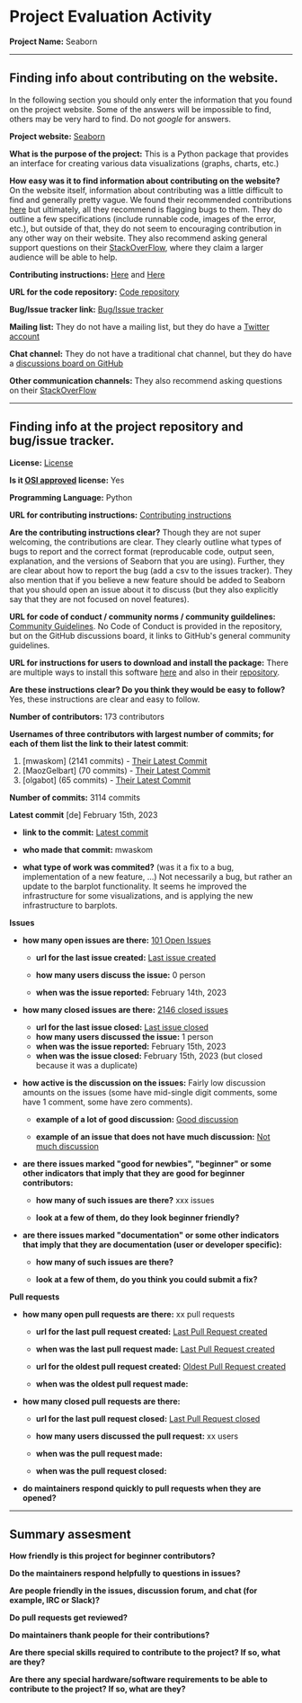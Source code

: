 # Project Evaluation Activity



__Project Name:__  Seaborn


---

## Finding info about contributing on the website.

In the following section you should only enter the information that you
found on the project website. Some of the answers will be impossible to find, others
may be very hard to find. Do not _google_ for answers.

__Project website:__ [Seaborn](https://seaborn.pydata.org/)


__What is the purpose of the project:__ This is a Python package that provides an interface for creating various data visualizations (graphs, charts, etc.)


__How easy was it to find information about contributing on the website?__ On the website itself, information about contributing was a little difficult to find and generally pretty vague. We found their recommended contributions [here](https://seaborn.pydata.org/installing.html) but ultimately, all they recommend is flagging bugs to them. They do outline a few specifications (include runnable code, images of the error, etc.), but outside of that, they do not seem to encouraging contribution in any other way on their website. They also recommend asking general support questions on their [StackOverFlow](https://stackoverflow.com/tags/seaborn), where they claim a larger audience will be able to help.


__Contributing instructions:__ [Here](https://seaborn.pydata.org/installing.html) and [Here](https://github.com/mwaskom/seaborn/blob/master/.github/CONTRIBUTING.md) 

__URL for the code repository:__ [Code repository](https://github.com/mwaskom/seaborn)

__Bug/Issue tracker link:__ [Bug/Issue tracker](https://github.com/mwaskom/seaborn/issues)

__Mailing list:__ They do not have a mailing list, but they do have a [Twitter account](https://twitter.com/michaelwaskom)

__Chat channel:__ They do not have a traditional chat channel, but they do have a [discussions board on GitHub](https://github.com/mwaskom/seaborn/discussions)

__Other communication channels:__ 
They also recommend asking questions on their [StackOverFlow](https://stackoverflow.com/tags/seaborn)

---

## Finding info at the project repository and bug/issue tracker.

__License:__ [License](https://github.com/mwaskom/seaborn/blob/master/LICENSE.md)

__Is it [OSI approved](https://opensource.org/licenses/alphabetical) license:__ Yes

__Programming Language:__ Python

__URL for contributing instructions:__ [Contributing instructions](https://github.com/mwaskom/seaborn/blob/master/.github/CONTRIBUTING.md)

__Are the contributing instructions clear?__ Though they are not super welcoming, the contributions are clear. They clearly outline what types of bugs to report and the correct format (reproducable code, output seen, explanation, and the versions of Seaborn that you are using). Further, they are clear about how to report the bug (add a csv to the issues tracker). They also mention that if you believe a new feature should be added to Seaborn that you should open an issue about it to discuss (but they also explicitly say that they are not focused on novel features). 


__URL for code of conduct / community norms / community guildelines:__ [Community Guidelines](https://docs.github.com/en/site-policy/github-terms/github-community-guidelines). No Code of Conduct is provided in the repository, but on the GitHub discussions board, it links to GitHub's general community guidelines.

__URL for instructions for users to download and install the package:__ There are multiple ways to install this software [here](https://seaborn.pydata.org/installing.html) and also in their [repository](https://github.com/mwaskom/seaborn/blob/master/doc/installing.rst). 


__Are these instructions clear? Do you think they would be easy to follow?__ Yes, these instructions are clear and easy to follow. 


__Number of contributors:__ 173 contributors


__Usernames of three contributors with largest number of commits; for
each of them list the link to their latest commit__:

1. [mwaskom] (2141 commits) - [Their Latest Commit](https://github.com/mwaskom/seaborn/commit/242a3312b6742f5b255c7ad6bccb7228839c9419)
2. [MaozGelbart] (70 commits) - [Their Latest Commit](https://github.com/mwaskom/seaborn/commit/ff96e1f0f1b54074f6f4dc5976bdfb4f19646851)
3. [olgabot] (65 commits) - [Their Latest Commit](https://github.com/mwaskom/seaborn/commit/f9f09981251de6b4e17e60e1c4aed6ee08895c8f)


__Number of commits:__ 3114 commits

__Latest commit__ [de] February 15th, 2023

- __link to the commit:__ [Latest commit](https://github.com/mwaskom/seaborn/pull/3255/commits/b84cadff3c97b6e4079a0c8265611d6ff2ec7046)

- __who made that commit:__ mwaskom

- __what type of work was commited?__ (was it a fix to a bug, implementation of a new feature, ...) Not necessarily a bug, but rather an update to the barplot functionality. It seems he improved the infrastructure for some visualizations, and is applying the new infrastructure to barplots. 


__Issues__

- __how many open issues are there:__ [101 Open Issues](https://github.com/mwaskom/seaborn/issues?q=is%3Aopen+is%3Aissue)

    - __url for the last issue created:__ [Last issue created](https://github.com/mwaskom/seaborn/issues/3259)

    - __how many users discuss the issue:__ 0 person 
    
    - __when was the issue reported:__ February 14th, 2023
    

- __how many closed issues are there:__ [2146 closed issues](https://github.com/mwaskom/seaborn/issues?q=is%3Aissue+is%3Aclosed)
    - __url for the last issue closed:__ [Last issue closed](https://github.com/mwaskom/seaborn/issues/3260)
    - __how many users discussed the issue:__ 1 person
    - __when was the issue reported:__ February 15th, 2023
    - __when was the issue closed:__ February 15th, 2023 (but closed because it was a duplicate)

- __how active is the discussion on the issues:__ Fairly low discussion amounts on the issues (some have mid-single digit comments, some have 1 comment, some have zero comments).

    - __example of a lot of good discussion:__ [Good discussion](https://github.com/mwaskom/seaborn/issues/3107)
    
    - __example of an issue that does not have much discussion:__ [Not much discussion](https://github.com/mwaskom/seaborn/issues/2982)



- __are there issues marked "good for newbies", "beginner" or some other indicators that imply that they are good for beginner contributors:__ 

    - __how many of such issues are there?__ xxx issues
    
    - __look at a few of them, do they look beginner friendly?__ 



- __are there issues marked "documentation" or some other indicators that imply that they are documentation (user or developer specific):__ 

    - __how many of such issues are there?__ 
    
    - __look at a few of them, do you think you could submit a fix?__ 



__Pull requests__

- __how many open pull requests are there:__ xx pull requests

    - __url for the last pull request created:__ [Last Pull Request created]()
    
    - __when was the last pull request made:__ [Last Pull Request created]()

    - __url for the oldest pull request created:__ [Oldest Pull Request created]()
    
    - __when was the oldest pull request made:__ 

- __how many closed pull requests are there:__ 

    - __url for the last pull request closed:__ [Last Pull Request closed]()
    
    - __how many users discussed the pull request:__ xx users
    
    - __when was the pull request made:__  
    
    - __when was the pull request closed:__ 
    

- __do maintainers respond quickly to pull requests when they are opened?__ 





---


## Summary assesment
__How friendly is this project for beginner contributors?__




__Do the maintainers respond helpfully to questions in issues?__



__Are people friendly in the issues, discussion forum, and chat (for example, IRC or Slack)?__




__Do pull requests get reviewed?__



__Do maintainers thank people for their contributions?__



__Are there special skills required to contribute to the project? If so, what are they?__



__Are there any special hardware/software requirements to be able to contribute to the project? If so, what are they?__

